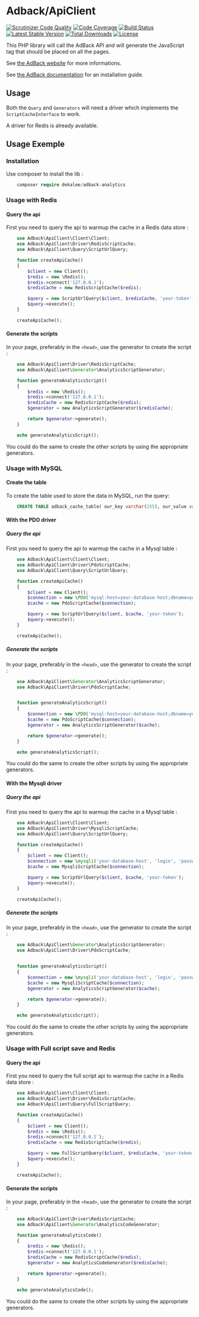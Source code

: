 Adback/ApiClient
================

[![Scrutinizer Code Quality](https://scrutinizer-ci.com/g/dekalee/adback-analytics/badges/quality-score.png?b=master)](https://scrutinizer-ci.com/g/dekalee/adback-analytics/?branch=master)
[![Code Coverage](https://scrutinizer-ci.com/g/dekalee/adback-analytics/badges/coverage.png?b=master)](https://scrutinizer-ci.com/g/dekalee/adback-analytics/?branch=master)
[![Build Status](https://travis-ci.org/dekalee/adback-analytics.svg?branch=master)](https://travis-ci.org/dekalee/adback-analytics)
[![Latest Stable Version](https://poser.pugx.org/dekalee/adback-analytics/v/stable)](https://packagist.org/packages/dekalee/adback-analytics)
[![Total Downloads](https://poser.pugx.org/dekalee/adback-analytics/downloads)](https://packagist.org/packages/dekalee/adback-analytics)
[![License](https://poser.pugx.org/dekalee/adback-analytics/license)](https://packagist.org/packages/dekalee/adback-analytics)

This PHP library will call the AdBack API and will generate the JavaScript tag
that should be placed on all the pages.

See [the AdBack website](https://www.adback.co/en/) for more informations.

See [the AdBack documentation](http://support.adback.co/) for an installation guide.

Usage
-----

Both the `Query` and `Generators` will need a driver which implements
the `ScriptCacheInterface` to work.

A driver for Redis is already available.

Usage Exemple
-------------

### Installation

Use composer to install the lib :

```php
    composer require dekalee/adback-analytics
```

### Usage with Redis

#### Query the api

First you need to query the api to warmup the cache in a Redis data store :

```php
    use Adback\ApiClient\Client\Client;
    use Adback\ApiClient\Driver\RedisScriptCache;
    use Adback\ApiClient\Query\ScriptUrlQuery;

    function createApiCache()
    {
        $client = new Client();
        $redis = new \Redis();
        $redis->connect('127.0.0.1');
        $redisCache = new RedisScriptCache($redis);

        $query = new ScriptUrlQuery($client, $redisCache, 'your-token');
        $query->execute();
    }

    createApiCache();
```

#### Generate the scripts

In your page, preferably in the `<head>`, use the generator to create the script :

```php
    use Adback\ApiClient\Driver\RedisScriptCache;
    use Adback\ApiClient\Generator\AnalyticsScriptGenerator;

    function generateAnalyticsScript()
    {
        $redis = new \Redis();
        $redis->connect('127.0.0.1');
        $redisCache = new RedisScriptCache($redis);
        $generator = new AnalyticsScriptGenerator($redisCache);

        return $generator->generate();
    }

    echo generateAnalyticsScript();
```

You could do the same to create the other scripts by using the appropriate generators.

### Usage with MySQL

#### Create the table

To create the table used to store the data in MySQL, run the query:

```sql
    CREATE TABLE adback_cache_table( our_key varchar(255), our_value varchar(255));
```

#### With the PDO driver

##### Query the api

First you need to query the api to warmup the cache in a Mysql table :

```php
    use Adback\ApiClient\Client\Client;
    use Adback\ApiClient\Driver\PdoScriptCache;
    use Adback\ApiClient\Query\ScriptUrlQuery;

    function createApiCache()
    {
        $client = new Client();
        $connection = new \PDO('mysql:host=your-database-host;dbname=your-database;charset=utf8', 'login', 'password');
        $cache = new PdoScriptCache($connection);

        $query = new ScriptUrlQuery($client, $cache, 'your-token');
        $query->execute();
    }

    createApiCache();
```

##### Generate the scripts

In your page, preferably in the `<head>`, use the generator to create the script :

```php
    use Adback\ApiClient\Generator\AnalyticsScriptGenerator;
    use Adback\ApiClient\Driver\PdoScriptCache;


    function generateAnalyticsScript()
    {
        $connection = new \PDO('mysql:host=your-database-host;dbname=your-database;charset=utf8', 'login', 'password');
        $cache = new PdoScriptCache($connection);
        $generator = new AnalyticsScriptGenerator($cache);

        return $generator->generate();
    }

    echo generateAnalyticsScript();
```

You could do the same to create the other scripts by using the appropriate generators.

#### With the Mysqli driver

##### Query the api

First you need to query the api to warmup the cache in a Mysql table :

```php
    use Adback\ApiClient\Client\Client;
    use Adback\ApiClient\Driver\MysqliScriptCache;
    use Adback\ApiClient\Query\ScriptUrlQuery;

    function createApiCache()
    {
        $client = new Client();
        $connection = new \mysqli('your-database-host', 'login', 'password', 'your-database');
        $cache = new MysqliScriptCache($connection);

        $query = new ScriptUrlQuery($client, $cache, 'your-token');
        $query->execute();
    }

    createApiCache();
```

##### Generate the scripts

In your page, preferably in the `<head>`, use the generator to create the script :

```php
    use Adback\ApiClient\Generator\AnalyticsScriptGenerator;
    use Adback\ApiClient\Driver\PdoScriptCache;


    function generateAnalyticsScript()
    {
        $connection = new \mysqli('your-database-host', 'login', 'password', 'your-database');
        $cache = new MysqliScriptCache($connection);
        $generator = new AnalyticsScriptGenerator($cache);

        return $generator->generate();
    }

    echo generateAnalyticsScript();
```

You could do the same to create the other scripts by using the appropriate generators.


### Usage with Full script save and Redis

#### Query the api

First you need to query the full script api to warmup the cache in a Redis data store :

```php
    use Adback\ApiClient\Client\Client;
    use Adback\ApiClient\Driver\RedisScriptCache;
    use Adback\ApiClient\Query\FullScriptQuery;

    function createApiCache()
    {
        $client = new Client();
        $redis = new \Redis();
        $redis->connect('127.0.0.1');
        $redisCache = new RedisScriptCache($redis);

        $query = new FullScriptQuery($client, $redisCache, 'your-token');
        $query->execute();
    }

    createApiCache();
```

#### Generate the scripts

In your page, preferably in the `<head>`, use the generator to create the script :

```php
    use Adback\ApiClient\Driver\RedisScriptCache;
    use Adback\ApiClient\Generator\AnalyticsCodeGenerator;

    function generateAnalyticsCode()
    {
        $redis = new \Redis();
        $redis->connect('127.0.0.1');
        $redisCache = new RedisScriptCache($redis);
        $generator = new AnalyticsCodeGenerator($redisCache);

        return $generator->generate();
    }

    echo generateAnalyticsCode();
```

You could do the same to create the other scripts by using the appropriate generators.

